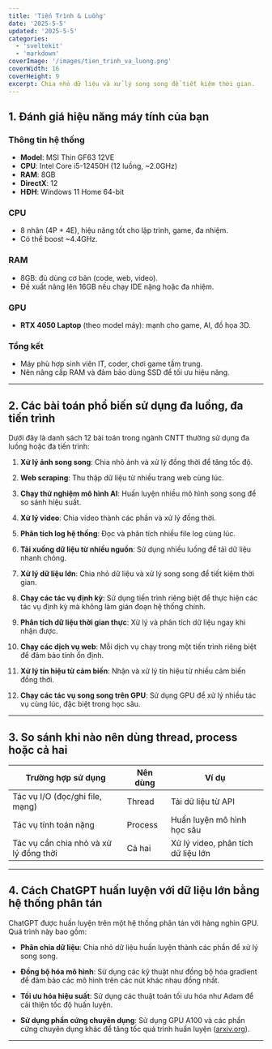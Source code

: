 ```yaml
---
title: 'Tiến Trình & Luồng'
date: '2025-5-5'
updated: '2025-5-5'
categories:
  - 'sveltekit'
  - 'markdown'
coverImage: '/images/tien_trinh_va_luong.png'
coverWidth: 16
coverHeight: 9
excerpt: Chia nhỏ dữ liệu và xử lý song song để tiết kiệm thời gian.
---
```


## 1. Đánh giá hiệu năng máy tính của bạn

### Thông tin hệ thống

- **Model**: MSI Thin GF63 12VE
- **CPU**: Intel Core i5-12450H (12 luồng, ~2.0GHz)
- **RAM**: 8GB
- **DirectX**: 12
- **HĐH**: Windows 11 Home 64-bit

### CPU

- 8 nhân (4P + 4E), hiệu năng tốt cho lập trình, game, đa nhiệm.
- Có thể boost ~4.4GHz.

### RAM

- 8GB: đủ dùng cơ bản (code, web, video).
- Đề xuất nâng lên 16GB nếu chạy IDE nặng hoặc đa nhiệm.

### GPU

- **RTX 4050 Laptop** (theo model máy): mạnh cho game, AI, đồ họa 3D.

### Tổng kết

- Máy phù hợp sinh viên IT, coder, chơi game tầm trung.
- Nên nâng cấp RAM và đảm bảo dùng SSD để tối ưu hiệu năng.

---

## 2. Các bài toán phổ biến sử dụng đa luồng, đa tiến trình

Dưới đây là danh sách 12 bài toán trong ngành CNTT thường sử dụng đa luồng hoặc đa tiến trình:

1. **Xử lý ảnh song song**: Chia nhỏ ảnh và xử lý đồng thời để tăng tốc độ.

2. **Web scraping**: Thu thập dữ liệu từ nhiều trang web cùng lúc.

3. **Chạy thử nghiệm mô hình AI**: Huấn luyện nhiều mô hình song song để so sánh hiệu suất.

4. **Xử lý video**: Chia video thành các phần và xử lý đồng thời.

5. **Phân tích log hệ thống**: Đọc và phân tích nhiều file log cùng lúc.

6. **Tải xuống dữ liệu từ nhiều nguồn**: Sử dụng nhiều luồng để tải dữ liệu nhanh chóng.

7. **Xử lý dữ liệu lớn**: Chia nhỏ dữ liệu và xử lý song song để tiết kiệm thời gian.

8. **Chạy các tác vụ định kỳ**: Sử dụng tiến trình riêng biệt để thực hiện các tác vụ định kỳ mà không làm gián đoạn hệ thống chính.

9. **Phân tích dữ liệu thời gian thực**: Xử lý và phân tích dữ liệu ngay khi nhận được.

10. **Chạy các dịch vụ web**: Mỗi dịch vụ chạy trong một tiến trình riêng biệt để đảm bảo tính ổn định.

11. **Xử lý tín hiệu từ cảm biến**: Nhận và xử lý tín hiệu từ nhiều cảm biến đồng thời.

12. **Chạy các tác vụ song song trên GPU**: Sử dụng GPU để xử lý nhiều tác vụ cùng lúc, đặc biệt trong học sâu.

---

## 3. So sánh khi nào nên dùng thread, process hoặc cả hai

| Trường hợp sử dụng                     | Nên dùng | Ví dụ                              |
| -------------------------------------- | -------- | ---------------------------------- |
| Tác vụ I/O (đọc/ghi file, mạng)        | Thread   | Tải dữ liệu từ API                 |
| Tác vụ tính toán nặng                  | Process  | Huấn luyện mô hình học sâu         |
| Tác vụ cần chia nhỏ và xử lý đồng thời | Cả hai   | Xử lý video, phân tích dữ liệu lớn |

---

## 4. Cách ChatGPT huấn luyện với dữ liệu lớn bằng hệ thống phân tán

ChatGPT được huấn luyện trên một hệ thống phân tán với hàng nghìn GPU. Quá trình này bao gồm:

- **Phân chia dữ liệu**: Chia nhỏ dữ liệu huấn luyện thành các phần để xử lý song song.

- **Đồng bộ hóa mô hình**: Sử dụng các kỹ thuật như đồng bộ hóa gradient để đảm bảo các mô hình trên các nút khác nhau đồng nhất.

- **Tối ưu hóa hiệu suất**: Sử dụng các thuật toán tối ưu hóa như Adam để cải thiện tốc độ huấn luyện.

- **Sử dụng phần cứng chuyên dụng**: Sử dụng GPU A100 và các phần cứng chuyên dụng khác để tăng tốc quá trình huấn luyện ([arxiv.org](https://arxiv.org/abs/2405.16256?utm_source=chatgpt.com)).

---
